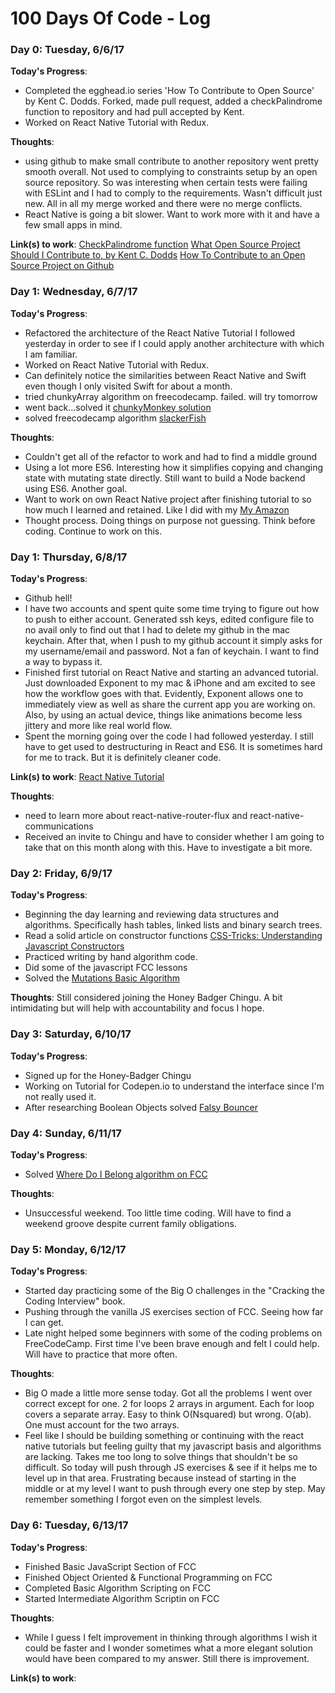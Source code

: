# 100 Days Of Code - Log


### Day 0: Tuesday, 6/6/17

**Today's Progress**:
* Completed the egghead.io series 'How To Contribute to Open Source' by Kent C. Dodds.
Forked, made pull request, added a checkPalindrome function to repository and had pull accepted by Kent.
* Worked on React Native Tutorial with Redux.

**Thoughts**:
* using github to make small contribute to another repository went pretty smooth overall. Not used to complying to constraints setup by an open source repository. So was interesting when certain tests were failing with ESLint and I had to comply to the requirements. Wasn't difficult just new. All in all my merge worked and there were no merge conflicts.
* React Native is going a bit slower. Want to work more with it and have a few small apps in mind.

**Link(s) to work**:
[CheckPalindrome function](http://github.com/eggheadio-github/stack-overflow-copy-paste/tree/master/src)
[What Open Source Project Should I Contribute to, by Kent C. Dodds](http://medium.com/@kentcdodds/what-open-source-project-should-i-contribute-to-7d50ecfe1cb4)
[How To Contribute to an Open Source Project on Github](http://egghead.io/courses/how-to-contribute-to-an-open-source-project-on-github)

### Day 1: Wednesday, 6/7/17

**Today's Progress**:
* Refactored the architecture of the React Native Tutorial I followed yesterday in order to see if I could apply another architecture with which I am familiar.
* Worked on React Native Tutorial with Redux.
* Can definitely notice the similarities between React Native and Swift even though I only visited Swift for about a month.
* tried chunkyArray algorithm on freecodecamp. failed. will try tomorrow
* went back...solved it [chunkyMonkey solution](http://repl.it/Ib2w/1)
* solved freecodecamp algorithm [slackerFish](http://repl.it/languages/javascript)

**Thoughts**:
* Couldn't get all of the refactor to work and had to find a middle ground
* Using a lot more ES6. Interesting how it simplifies copying and changing state with mutating state directly. Still want to build a Node backend using ES6. Another goal.
* Want to work on own React Native project after finishing tutorial to so how much I learned and retained. Like I did with my [My Amazon](http://github.com/jdrichardstech/MyAmazon)
* Thought process. Doing things on purpose not guessing. Think before coding. Continue to work on this.

### Day 1: Thursday, 6/8/17
**Today's Progress**:
* Github hell!
* I have two accounts and spent quite some time trying to figure out how to push to either account. Generated ssh keys, edited configure file to no avail only to find out that I had to delete my github in the mac keychain. After that, when I push to my github account it simply asks for my username/email and password. Not a fan of keychain. I want to find a way to bypass it.
* Finished first tutorial on React Native and starting an advanced tutorial. Just downloaded Exponent to my mac & iPhone and am excited to see how the workflow goes with that. Evidently, Exponent allows one to immediately view as well as share the current app you are working on. Also, by using an actual device, things like animations become less jittery and more like real world flow.
* Spent the morning going over the code I had followed yesterday. I still have to get used to destructuring in React and ES6. It is sometimes hard for me to track. But it is definitely cleaner code.


**Link(s) to work**:
[React Native Tutorial](http://github.com/jdrichards-tech/employee-manager)

**Thoughts**:
* need to learn more about react-native-router-flux and react-native-communications
* Received an invite to Chingu and have to consider whether I am going to take that on this month along with this. Have to investigate a bit more.

### Day 2: Friday, 6/9/17

**Today's Progress**:
* Beginning the day learning and reviewing data structures and algorithms. Specifically hash tables, linked lists and binary search trees.
* Read a solid article on constructor functions [CSS-Tricks: Understanding Javascript Constructors](http://css-tricks.com/understanding-javascript-constructors/)
* Practiced writing by hand algorithm code.
* Did some of the javascript FCC lessons
* Solved the [Mutations Basic Algorithm](http://repl.it/If4s/0)

**Thoughts**:
Still considered joining the Honey Badger Chingu. A bit intimidating but will help with accountability and focus I hope.

### Day 3: Saturday, 6/10/17

**Today's Progress**:
* Signed up for the Honey-Badger Chingu
* Working on Tutorial for Codepen.io to understand the interface since I'm not really used it.
* After researching Boolean Objects solved [Falsy Bouncer](http://www.freecodecamp.com/challenges/falsy-bouncer)

### Day 4: Sunday, 6/11/17

**Today's Progress**:
* Solved [Where Do I Belong algorithm on FCC](https://www.freecodecamp.com/challenges/where-do-i-belong)

**Thoughts**:
* Unsuccessful weekend. Too little time coding. Will have to find a weekend groove despite current family obligations.

### Day 5: Monday, 6/12/17

**Today's Progress**:
* Started day practicing some of the Big O challenges in the "Cracking the Coding Interview" book.
* Pushing through the vanilla JS exercises section of FCC. Seeing how far I can get.
* Late night helped some beginners with some of the coding problems on FreeCodeCamp. First time I've been brave enough and felt I could help. Will have to practice that more often.

**Thoughts**:
* Big O made a little more sense today. Got all the problems I went over correct except for one. 2 for loops 2 arrays in argument. Each for loop covers a separate array. Easy to think O(Nsquared) but wrong. O(ab). One must account for the two arrays.
* Feel like I should be building something or continuing with the react native tutorials but feeling guilty that my javascript basis and algorithms are lacking. Takes me too long to solve things that shouldn't be so difficult. So today will push through JS exercises & see if it helps me to level up in that area. Frustrating because instead of starting in the middle or at my level I want to push through every one step by step. May remember something I forgot even on the simplest levels.

### Day 6: Tuesday, 6/13/17

**Today's Progress**:
* Finished Basic JavaScript Section of FCC
* Finished Object Oriented & Functional Programming on FCC
* Completed Basic Algorithm Scripting on FCC
* Started Intermediate Algorithm Scriptin on FCC


**Thoughts**:
* While I guess I felt improvement in thinking through algorithms I wish it could be
faster and I wonder sometimes what a more elegant solution would have been compared to my answer.
Still there is improvement.


**Link(s) to work**:
